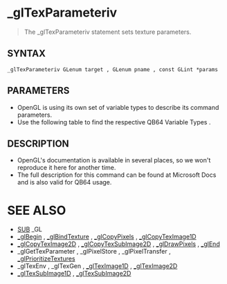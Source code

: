 # _glTexParameteriv
> The _glTexParameteriv statement sets texture parameters.

## SYNTAX
`_glTexParameteriv GLenum target , GLenum pname , const GLint *params`

## PARAMETERS
* OpenGL is using its own set of variable types to describe its command parameters.
* Use the following table to find the respective QB64 Variable Types .


## DESCRIPTION
* OpenGL's documentation is available in several places, so we won't reproduce it here for another time.
* The full description for this command can be found at Microsoft Docs and is also valid for QB64 usage.


# SEE ALSO
* [SUB](SUB.md) _GL
* [_glBegin](_glBegin.md) , [_glBindTexture](_glBindTexture.md) , [_glCopyPixels](_glCopyPixels.md) , [_glCopyTexImage1D](_glCopyTexImage1D.md)
* [_glCopyTexImage2D](_glCopyTexImage2D.md) , [_glCopyTexSubImage2D](_glCopyTexSubImage2D.md) , [_glDrawPixels](_glDrawPixels.md) , [_glEnd](_glEnd.md)
* _glGetTexParameter , _glPixelStore , _glPixelTransfer , [_glPrioritizeTextures](_glPrioritizeTextures.md)
* _glTexEnv , _glTexGen , [_glTexImage1D](_glTexImage1D.md) , [_glTexImage2D](_glTexImage2D.md)
* [_glTexSubImage1D](_glTexSubImage1D.md) , [_glTexSubImage2D](_glTexSubImage2D.md)

